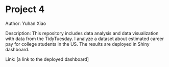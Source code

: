 # Project 4

Author: Yuhan Xiao

Description: This repository includes data analysis and data visualization with data from the TidyTuesday. I analyze a dataset about estimated career pay for college students in the US. The results are deployed in Shiny dashboard.

Link: [a link to the deployed dashboard]